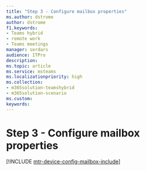 ```yaml
---
title: "Step 3 - Configure mailbox properties"
ms.author: dstrome
author: dstrome
f1.keywords:
- Teams hybrid
- remote work
- Teams meetings
manager: serdars
audience: ITPro
description: 
ms.topic: article
ms.service: msteams
ms.localizationpriority: high
ms.collection:
- m365solution-teamshybrid
- m365solution-scenario
ms.custom: 
keywords: 
---
```


# Step 3 - Configure mailbox properties

[!INCLUDE [mtr-device-config-mailbox-include](includes/mtr-device-config-mailbox-include.md)]

